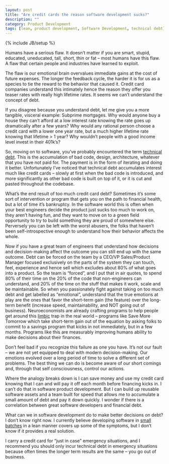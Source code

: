 ```yaml
---
layout: post
title: "Are credit cards the reason software development sucks?"
description: ""
category: Product Development
tags: [lean, product development, Software Development, technical debt]
---
```

{% include JB/setup %}

Humans have a serious flaw. It doesn’t matter if you are smart, stupid, educated, uneducated, tall, short, thin or fat – most humans have this flaw. A flaw that certain people and industries have learned to exploit.

The flaw is our emotional brain overvalues immediate gains at the cost of future expenses. The longer the feedback cycle, the harder it is for us as a species to tie the reward to the behavior that caused it. Credit card companies understand this intimately hence the reason they offer you teaser rates with really high lifetime rates. It seems we can’t understand the concept of debt.

If you disagree because you understand debt, let me give you a more tangible, visceral example: Subprime mortgages. Why would anyone buy a house they can’t afford at a low interest rate knowing the rate goes up dramatically after a few years? Why would any rational person choose a credit card with a lower one year rate, but a much higher lifetime rate knowing that lifetime > 1 year? Why wouldn’t people with a good income level invest in their 401k’s?

So, moving on to software, you’ve probably encountered the term [technical debt](http://www.martinfowler.com/bliki/TechnicalDebt.html). This is the accumulation of bad code, design, architecture, whatever that you have not paid for. The payment is in the form of iterating and doing it better. Unfortunately I’ve noticed that technical debt accumulates interest much like credit cards – slowly at first when the bad code is introduced, and more significantly as other bad code is built on top of it, or it is cut and pasted throughout the codebase.

What’s the end result of too much credit card debt? Sometimes it’s some sort of intervention or program that gets you on the path to financial health, but a lot of time it’s bankruptcy. In the software world this is often when your best engineers decide the product just sucks too much to work on, they aren’t having fun, and they want to move on to a green field opportunity to try to build something they are proud of somewhere else. Perversely you can be left with the worst abusers, the folks that haven’t been self-introspective enough to understand how their behavior affects the whole.

Now if you have a great team of engineers that understand how decisions and decision-making affect the outcome you can still end up with the same outcome. Debt can be forced on the team by a CEO/VP Sales/Product Manager focused exclusively on the parts of the system they can touch, feel, experience and hence sell which excludes about 80% of what goes into a product. So the team is “forced”, and I put that in air quotes, to spend 80% of their time on the 20% of the code that non-engineers can understand, and 20% of the time on the stuff that makes it work, scale and be maintainable. So when you passionately fight against taking on too much debt and get labelled as “emotional”, understand that the true emotions at play are the ones that favor the short-term gain (the feature) over the long-term benefit (increase speed, maintainability, and NOT going out of business). Neuroeconomists are already crafting programs to help people get around this [limbic](http://en.wikipedia.org/wiki/Limbic_system) trap in the real world – programs like Save More Tomorrow which take short-term gain out of the equation by asking folks to commit to a savings program that kicks in not immediately, but in a few months. Programs like this are measurably improving humans ability to make decisions about their finances.

Don’t feel bad if you recognize this failure as one you have. It’s not our fault – we are not yet equipped to deal with modern decision-making. Our emotions evolved over a long period of time to solve a different set of problems. The best thing we can do is become aware of our short comings and, through that self consciousness, control our actions.

Where the analogy breaks down is I can save money and use my credit card knowing that I can and will pay it off each month before financing kicks in. I can’t do that in software product development. But I can build up reusable software assets and a team built for speed that allows me to accumulate a small amount of debt and pay it down quickly. I wonder if there is a correlation between great software developers and financial debt.

What can we in software development do to make better decisions on debt? I don’t know right now. I currently believe developing software in [small batches](http://www.startuplessonslearned.com/2009/02/work-in-small-batches.html) in a lean manner covers up some of the symptoms, but I don’t know if it provides a real solution.

I carry a credit card for “just in case” emergency situations, and I recommend you should only incur technical debt in emergency situations because often times the longer term results are the same – you go out of business.